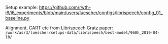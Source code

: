 Setup example:
https://github.com/rwth-i6/i6_experiments/blob/main/users/luescher/configs/librispeech/config_01_baseline.py

Alignment, CART etc from Librispeech Gratz paper:
`/work/asr3/luescher/setups-data/librispeech/best-model/960h_2019-04-10/`
